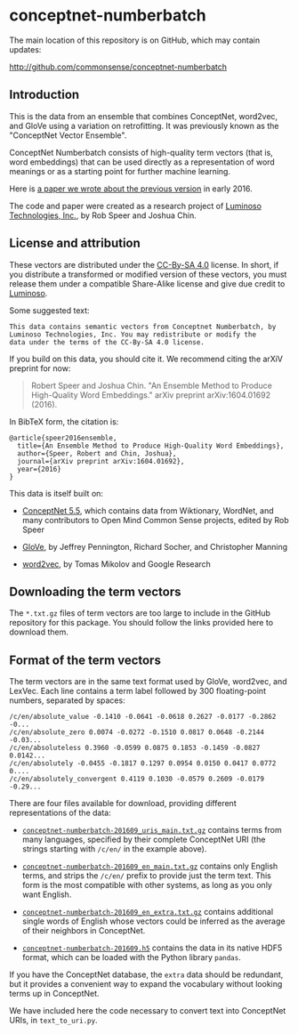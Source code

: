# conceptnet-numberbatch

The main location of this repository is on GitHub, which may contain updates:

  http://github.com/commonsense/conceptnet-numberbatch


## Introduction

This is the data from an ensemble that combines ConceptNet, word2vec, and GloVe
using a variation on retrofitting.  It was previously known as the "ConceptNet
Vector Ensemble".

ConceptNet Numberbatch consists of high-quality term vectors (that is, word
embeddings) that can be used directly as a representation of word meanings or
as a starting point for further machine learning.

Here is [a paper we wrote about the previous version](https://arxiv.org/pdf/1604.01692v1.pdf) in early 2016.

The code and paper were created as a research project of [Luminoso Technologies, Inc.][luminoso], by Rob Speer and Joshua Chin.


## License and attribution

These vectors are distributed under the [CC-By-SA 4.0][cc-by-sa] license. In
short, if you distribute a transformed or modified version of these vectors,
you must release them under a compatible Share-Alike license and give due
credit to [Luminoso][luminoso].

Some suggested text:

    This data contains semantic vectors from Conceptnet Numberbatch, by
    Luminoso Technologies, Inc. You may redistribute or modify the
    data under the terms of the CC-By-SA 4.0 license.

[cc-by-sa]: https://creativecommons.org/licenses/by-sa/4.0/
[luminoso]: http://luminoso.com

If you build on this data, you should cite it. We recommend citing the
arXiV preprint for now:

> Robert Speer and Joshua Chin. "An Ensemble Method to Produce High-Quality Word Embeddings." arXiv preprint arXiv:1604.01692 (2016).

In BibTeX form, the citation is:

    @article{speer2016ensemble,
      title={An Ensemble Method to Produce High-Quality Word Embeddings},
      author={Speer, Robert and Chin, Joshua},
      journal={arXiv preprint arXiv:1604.01692},
      year={2016}
    }


This data is itself built on:

  - [ConceptNet 5.5][conceptnet], which contains data from Wiktionary,
    WordNet, and many contributors to Open Mind Common Sense projects,
    edited by Rob Speer

  - [GloVe][glove], by Jeffrey Pennington, Richard Socher, and Christopher
    Manning

  - [word2vec][], by Tomas Mikolov and Google Research

[conceptnet]: http://conceptnet5.media.mit.edu
[glove]: http://nlp.stanford.edu/projects/glove/
[word2vec]: https://code.google.com/archive/p/word2vec/


## Downloading the term vectors

The `*.txt.gz` files of term vectors are too large to include in the GitHub
repository for this package.  You should follow the links provided here to
download them.

## Format of the term vectors

The term vectors are in the same text format used by GloVe, word2vec, and
LexVec. Each line contains a term label followed by 300 floating-point numbers,
separated by spaces:

    /c/en/absolute_value -0.1410 -0.0641 -0.0618 0.2627 -0.0177 -0.2862 -0...
    /c/en/absolute_zero 0.0074 -0.0272 -0.1510 0.0817 0.0648 -0.2144 -0.03...
    /c/en/absoluteless 0.3960 -0.0599 0.0875 0.1853 -0.1459 -0.0827 0.0142...
    /c/en/absolutely -0.0455 -0.1817 0.1297 0.0954 0.0150 0.0417 0.0772 0....
    /c/en/absolutely_convergent 0.4119 0.1030 -0.0579 0.2609 -0.0179 -0.29...


There are four files available for download, providing different representations
of the data:

* [`conceptnet-numberbatch-201609_uris_main.txt.gz`][uris_main]
  contains terms from many languages, specified by their complete ConceptNet
  URI (the strings starting with `/c/en/` in the example above).

* [`conceptnet-numberbatch-201609_en_main.txt.gz`][en_main] contains only
  English terms, and strips the `/c/en/` prefix to provide just the term text.
  This form is the most compatible with other systems, as long as you only
  want English.

* [`conceptnet-numberbatch-201609_en_extra.txt.gz`][en_extra] contains additional
  single words of English whose vectors could be inferred as the average of their
  neighbors in ConceptNet.

* [`conceptnet-numberbatch-201609.h5`][h5] contains the data in its native
  HDF5 format, which can be loaded with the Python library `pandas`.

If you have the ConceptNet database, the `extra` data should be redundant,
but it provides a convenient way to expand the vocabulary without looking
terms up in ConceptNet.

[uris_main]: http://conceptnet5.media.mit.edu/downloads/conceptnet-numberbatch-16.09/conceptnet-numberbatch-201609_en_extra.txt.gz
[en_main]: http://conceptnet5.media.mit.edu/downloads/conceptnet-numberbatch-16.09/conceptnet-numberbatch-201609_en_main.txt.gz
[en_extra]: http://conceptnet5.media.mit.edu/downloads/conceptnet-numberbatch-16.09/conceptnet-numberbatch-201609_en_extra.txt.gz
[h5]: http://conceptnet5.media.mit.edu/downloads/conceptnet-numberbatch-16.09/conceptnet-numberbatch-201609.h5

We have included here the code necessary to convert text into ConceptNet URIs,
in `text_to_uri.py`.
